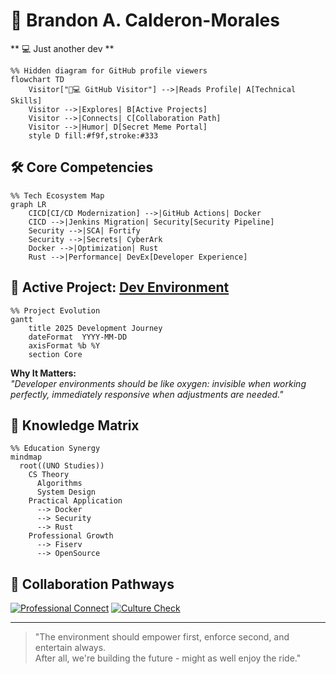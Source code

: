 # 👋 Brandon A. Calderon-Morales
 
** 💻 Just another dev **

```mermaid
%% Hidden diagram for GitHub profile viewers
flowchart TD
    Visitor["🧑💻 GitHub Visitor"] -->|Reads Profile| A[Technical Skills]
    Visitor -->|Explores| B[Active Projects]
    Visitor -->|Connects| C[Collaboration Path]
    Visitor -->|Humor| D[Secret Meme Portal]
    style D fill:#f9f,stroke:#333
```

## 🛠️ Core Competencies

```mermaid
%% Tech Ecosystem Map
graph LR
    CICD[CI/CD Modernization] -->|GitHub Actions| Docker
    CICD -->|Jenkins Migration| Security[Security Pipeline]
    Security -->|SCA| Fortify
    Security -->|Secrets| CyberArk
    Docker -->|Optimization| Rust
    Rust -->|Performance| DevEx[Developer Experience]
```

## 🌱 Active Project: [Dev Environment](https://github.com/BA-CalderonMorales/dev-environment)

```mermaid
%% Project Evolution
gantt
    title 2025 Development Journey
    dateFormat  YYYY-MM-DD
    axisFormat %b %Y
    section Core
```

**Why It Matters:**  
*"Developer environments should be like oxygen: invisible when working perfectly, immediately responsive when adjustments are needed."*

## 🧠 Knowledge Matrix

```mermaid
%% Education Synergy
mindmap
  root((UNO Studies))
    CS Theory
      Algorithms
      System Design
    Practical Application
      --> Docker
      --> Security
      --> Rust
    Professional Growth
      --> Fiserv
      --> OpenSource
```

## 🤝 Collaboration Pathways

[![Professional Connect](https://img.shields.io/badge/Architect_Level-LinkedIn-0A66C2)](https://www.linkedin.com/in/bcalderonmorales-cmoe)
[![Culture Check](https://img.shields.io/badge/Meme_Proficiency_Test-Required-FF6F61)](https://img.shields.io/badge/Jokes_Understood-87%25-yellow)

---

> "The environment should empower first, enforce second, and entertain always.  
> After all, we're building the future - might as well enjoy the ride."